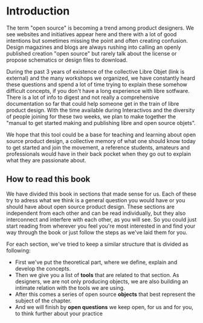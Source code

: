Introduction
========

The term "open source" is becoming a trend among product designers. We see websites and initiatives appear here and there with a lot of good intentions but sometimes missing the point and often creating confusion. Design magazines and blogs are always rushing into calling an openly published creation "open source" but rarely talk about the license or propose schematics or design files to download. 

During the past 3 years of existence of the collective Libre Objet (link is external)  and the many workshops we organized, we have constantly heard these  questions and spend a lot of time trying to explain these somehow  difficult concepts, if you don't have a long experience with libre  sotfware. There is a lot of info to digest and not really a  comprehensive documentation so far that could help someone get in the  train of libre product design. With the time available during  Interactivos and the diversity of people joining for these two weeks, we  plan to make together the "manual to get started making and publishing  libre and open source objets".   
 
We hope that this tool could be a base for teaching and learning about  open source product design, a collective memory of what one should know  today to get started and join the movement, a reference students,  amateurs and professionals would have in their back pocket when they go  out to explain what they are passionate about.   

How to read this book
-------------------------------

We have divided this book in sections that made sense for us. Each of these try to adress what we think is a general question you would have or you should have about open source product design. These sections are independent from each other and can be read individually, but they also interconnect and interfere with each other, as you will see. So you could just start reading from wherever you feel you're most interested in and find your way through the book or just follow the steps as we've laid them for you.

For each section, we've tried to keep a similar structure that is divided as following:

- First we've put the theoretical part, where we define, explain and develop the concepts.
- Then we give you a list of **tools** that are related to that section. As designers, we are not only producing objects, we are also building an intimate relation with the tools we are using. 
- After this comes a series of open source **objects** that best represent the subject of the chapter.
- And we will finish by **open questions** we keep open, for us and for you, to think further about your practice 

